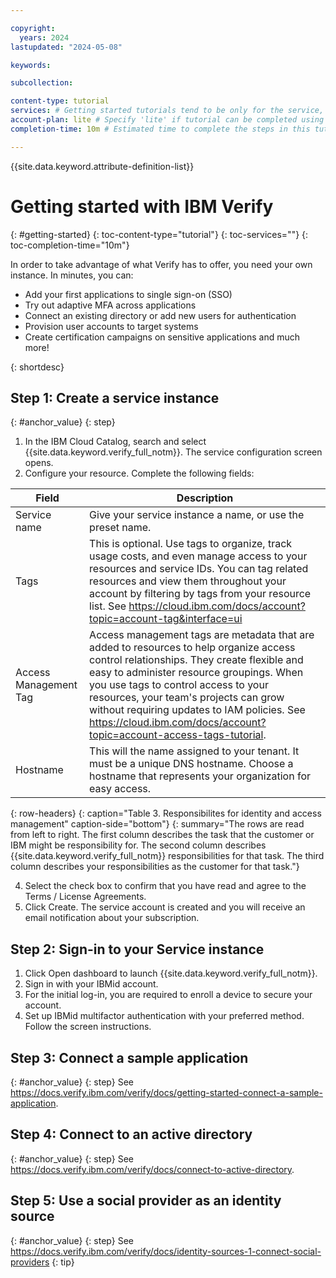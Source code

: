 ```yaml
---

copyright:
  years: 2024
lastupdated: "2024-05-08"

keywords: 

subcollection: 

content-type: tutorial
services: # Getting started tutorials tend to be only for the service, so leave empty.
account-plan: lite # Specify 'lite' if tutorial can be completed using only Lite plan of your service; otherwise, specify 'paid'
completion-time: 10m # Estimated time to complete the steps in this tutorial. Minute values are supported up to 90 minutes. Whole hours are also supported; for example: 2h

---
```


{{site.data.keyword.attribute-definition-list}}

<!-- Name your file `getting-started.md` and include it in the Get started nav group in your toc.yaml file. -->


# Getting started with IBM Verify
{: #getting-started} {: toc-content-type="tutorial"} {: toc-services=""} {: toc-completion-time="10m"} 

<!-- The title of your H1 should be Getting started with _service-name_, where _service-name_ is the non-trademarked short version keyref. -->
In order to take advantage of what Verify has to offer, you need your own instance. 
In minutes, you can:
- Add your first applications to single sign-on (SSO)
- Try out adaptive MFA across applications
- Connect an existing directory or add new users for authentication
- Provision user accounts to target systems
- Create certification campaigns on sensitive applications and much more!

{: shortdesc}

## Step 1: Create a service instance
{: #anchor_value}
{: step}

1. In the IBM Cloud Catalog, search and select {{site.data.keyword.verify_full_notm}}. The service configuration screen opens.
2. Configure your resource. Complete the following fields:

|  Field | Description |
|----------|-----------------------|
|Service name| Give your service instance a name, or use the preset name. |
|Tags| This is optional. Use tags to organize, track usage costs, and even manage access to your resources and service IDs. You can tag related resources and view them throughout your account by filtering by tags from your resource list. See https://cloud.ibm.com/docs/account?topic=account-tag&interface=ui|
|Access Management Tag| Access management tags are metadata that are added to resources to help organize access control relationships. They create flexible and easy to administer resource groupings. When you use tags to control access to your resources, your team's projects can grow without requiring updates to IAM policies. See https://cloud.ibm.com/docs/account?topic=account-access-tags-tutorial. |
|Hostname| This will the name assigned to your tenant. It must be a unique DNS hostname. Choose a hostname that represents your organization for easy access.|
{: row-headers}
{: caption="Table 3. Responsibilites for identity and access management" caption-side="bottom"}
{: summary="The rows are read from left to right. The first column describes the task that the customer or IBM might be responsibility for. The second column describes {{site.data.keyword.verify_full_notm}} responsibilities for that task. The third column describes your responsibilities as the customer for that task."}

4. Select the check box to confirm that you have read and agree to the Terms / License Agreements.	
5. Click Create. The service account is created and you will receive an email notification about your subscription.

## Step 2: Sign-in to your Service instance

1. Click Open dashboard to launch {{site.data.keyword.verify_full_notm}}.
2. Sign in with your IBMid account.
3. For the initial log-in, you are required to enroll a device to secure your account.
4. Set up IBMid multifactor authentication with your preferred method. Follow the screen instructions.


## Step 3: Connect a sample application
{: #anchor_value}
{: step}
See https://docs.verify.ibm.com/verify/docs/getting-started-connect-a-sample-application.

## Step 4: Connect to an active directory
{: #anchor_value}
{: step}
See https://docs.verify.ibm.com/verify/docs/connect-to-active-directory.

## Step 5: Use a social provider as an identity source
{: #anchor_value}
{: step}
See https://docs.verify.ibm.com/verify/docs/identity-sources-1-connect-social-providers
{: tip}
